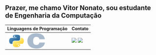## Prazer, me chamo Vitor Nonato, sou estudante de Engenharia da Computação

| Linguagens de Programação | Contato |
|---------------------------|---------|
| <img align="center" alt="Python" height="50" width="60" src="https://raw.githubusercontent.com/devicons/devicon/master/icons/python/python-original.svg"> <img align="center" alt="C" height="50" width="60" src="https://raw.githubusercontent.com/devicons/devicon/master/icons/c/c-original.svg"> | <a href="mailto:vitornn32@gmail.com"><img src="https://img.shields.io/badge/-Gmail-%23333?style=for-the-badge&logo=gmail&logoColor=white" target="_blank"></a> <a href="https://www.linkedin.com/in/vitor-n-9441932b1/" target="_blank"><img src="https://img.shields.io/badge/-LinkedIn-%230077B5?style=for-the-badge&logo=linkedin&logoColor=white" target="_blank"></a> |
